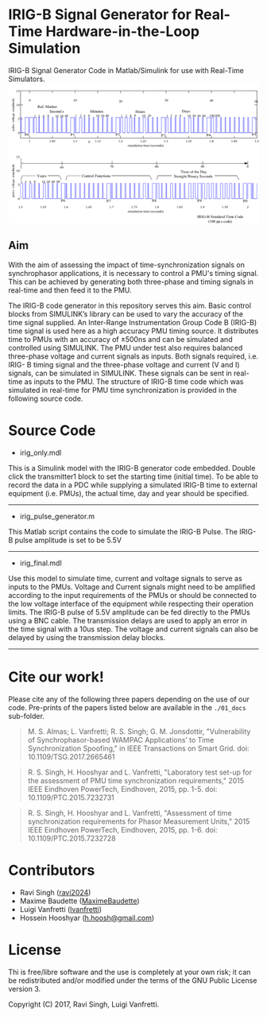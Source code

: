 # IRIG-B Signal Generator for Real-Time Hardware-in-the-Loop Simulation
IRIG-B Signal Generator Code in Matlab/Simulink for use with Real-Time Simulators.
![fig](./02_pics/irigb.jpg)

## Aim
With the aim of assessing the impact of time-synchronization signals on synchrophasor applications, it is necessary to control a PMU's timing signal.
This can be achieved by generating both three-phase and timing signals in real-time and then feed it to the PMU.

The IRIG-B code generator in this repository serves this aim. Basic control blocks from SIMULINK’s library can be used to vary the accuracy of the time signal supplied. An Inter-Range Instrumentation Group Code B (IRIG-B) time signal is used here as a high accuracy PMU timing source. It distributes time to PMUs with an accuracy of ±500ns and can be simulated and controlled using SIMULINK. The PMU under test also requires balanced three-phase voltage and current signals as inputs. Both signals required, i.e. IRIG- B timing signal and the three-phase voltage and current (V and I) signals, can be simulated in SIMULINK. These signals can be sent in real-time as inputs to the PMU. The structure of IRIG-B time code which was simulated in real-time for PMU time synchronization is provided in the following source code.

# Source Code
* irig_only.mdl

This is a Simulink model with the IRIG-B generator code embedded.
Double click the transmitter1 block to set the starting time (initial time).
To be able to record the data in a PDC while supplying a simulated IRIG-B time to external equipment (i.e. PMUs), the actual time, day and year should be specified.

--------------------------------------------------------------------------------

* irig_pulse_generator.m

This Matlab script contains the code to simulate the IRIG-B Pulse.
The IRIG-B pulse amplitude is set to be 5.5V

--------------------------------------------------------------------------------

* irig_final.mdl

Use this model to simulate time, current and voltage signals to serve as inputs to the PMUs.
Voltage and Current signals might need to be amplified according to the input requirements
of the PMUs or should be connected to the low voltage interface of the equipment while respecting their operation limits.
The IRIG-B pulse of 5.5V amplitude can be fed directly to the PMUs using a BNC cable.
The transmission delays are used to apply an error in the time signal with a 10us step.
The voltage and current signals can also be delayed by using the transmission delay blocks.

--------------------------------------------------------------------------------

# Cite our work!
Please cite any of the following three papers depending on the use of our code.
Pre-prints of the papers listed below are available in the ``./01_docs`` sub-folder.

> M. S. Almas; L. Vanfretti; R. S. Singh; G. M. Jonsdottir, "Vulnerability of Synchrophasor-based WAMPAC Applications’ to Time Synchronization Spoofing," in IEEE Transactions on Smart Grid. doi: 10.1109/TSG.2017.2665461

> R. S. Singh, H. Hooshyar and L. Vanfretti, "Laboratory test set-up for the assessment of PMU time synchronization requirements," 2015 IEEE Eindhoven PowerTech, Eindhoven, 2015, pp. 1-5. doi: 10.1109/PTC.2015.7232731

> R. S. Singh, H. Hooshyar and L. Vanfretti, "Assessment of time synchronization requirements for Phasor Measurement Units," 2015 IEEE Eindhoven PowerTech, Eindhoven, 2015, pp. 1-6. doi: 10.1109/PTC.2015.7232728

# Contributors
- Ravi Singh ([ravi2024](https://github.com/ravi2024))
- Maxime Baudette ([MaximeBaudette](https://github.com/MaximeBaudette))
- Luigi Vanfretti ([lvanfretti](https://github.com/lvanfretti))
- Hossein Hooshyar (h.hoosh@gmail.com)

# License
Thi is free/libre software and the use is completely at your own risk; it can be redistributed and/or modified under the terms of the GNU Public License version 3.

Copyright (C) 2017,  Ravi Singh, Luigi Vanfretti.
